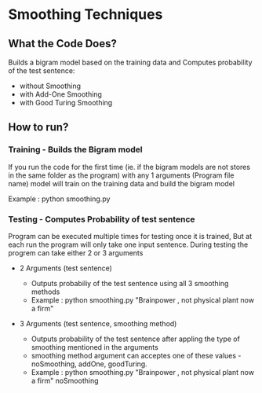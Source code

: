 # Smoothing Techniques

## What the Code Does?
Builds a bigram model based on the training data and Computes probability of the test sentence:
* without Smoothing
* with Add-One Smoothing
* with Good Turing Smoothing

## How to run?
### Training - Builds the Bigram model
If you run the code for the first time (ie. if the bigram models are not stores in the same folder as the program) with any 1 arguments (Program file name) model will train on the training data and build the bigram model

Example : python smoothing.py

### Testing - Computes Probability of test sentence
Program can be executed multiple times for testing once it is trained, But at each run the program will only take one input sentence. During testing the progrem can take either 2 or 3 arguments

* 2 Arguments (test sentence)
  * Outputs probabiliy of the test sentence using all 3 smoothing methods
  * Example : python smoothing.py "Brainpower , not physical plant now a firm"  

* 3 Arguments (test sentence, smoothing method)
  * Outputs probability of the test sentence after appling the type of smoothing mentioned in the arguments
  * smoothing method argument can acceptes one of these values - noSmoothing, addOne, goodTuring.
  * Example : python smoothing.py "Brainpower , not physical plant now a firm" noSmoothing
